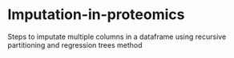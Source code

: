 # Imputation-in-proteomics
Steps to imputate multiple columns in a dataframe using recursive partitioning and regression trees method
